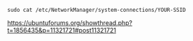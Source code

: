 `sudo cat /etc/NetworkManager/system-connections/YOUR-SSID`

https://ubuntuforums.org/showthread.php?t=1856435&p=11321721#post11321721
